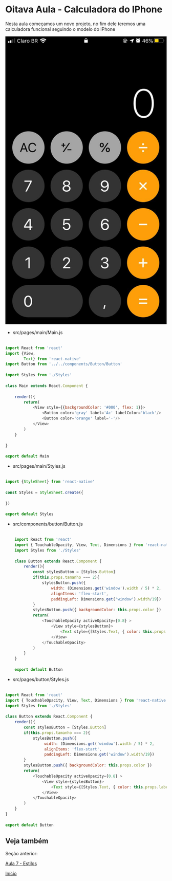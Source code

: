 # Oitava Aula - Calculadora do IPhone

Nesta aula começamos um novo projeto, no fim dele teremos uma calculadora funcional seguindo o modelo do IPhone

![](https://github.com/AWLeiseR/ReactNative/blob/master/Aula%208/calculadora.jpeg)

* src/pages/main/Main.js

```Javascript

import React from 'react'
import {View,
        Text} from 'react-native'
import Button from '../../components/Button/Button'

import Styles from './Styles'

class Main extends React.Component {

    render(){
        return(
            <View style={{backgroundColor: '#000', flex: 1}}>
                <Button color='gray' label='Ac' labelColor='black'/>
                <Button color='orange' label='-'/>
            </View>
        )
    }

}

export default Main

```

* src/pages/main/Styles.js

```Javascript

import {StyleSheet} from 'react-native'

const Styles = StyleSheet.create({

})

export default Styles

```


* src/components/button/Button.js

```Javascript

    import React from 'react'
    import { TouchableOpacity, View, Text, Dimensions } from 'react-native'
    import Styles from './Styles'

    class Button extends React.Component {
        render(){
            const stylesButton = [Styles.Button]
            if(this.props.tamanho === 2){
                stylesButton.push({ 
                    width: (Dimensions.get('window').width / 5) * 2,
                    alignItems: 'flex-start',
                    paddingLeft: Dimensions.get('window').width/19})
            }
            stylesButton.push({ backgroundColor: this.props.color })
            return(
                <TouchableOpacity activeOpacity={0.8} >
                    <View style={stylesButton}>
                        <Text style={[Styles.Text, { color: this.props.labelColor ? this.props.labelColor : '#fff'}]}>{ this.props.label }</Text>
                    </View>
                </TouchableOpacity>
            )
        }
    }

    export default Button 

```
* src/pages/button/Styles.js

```Javascript

import React from 'react'
import { TouchableOpacity, View, Text, Dimensions } from 'react-native'
import Styles from './Styles'

class Button extends React.Component {
    render(){
        const stylesButton = [Styles.Button]
        if(this.props.tamanho === 2){
            stylesButton.push({ 
                 width: (Dimensions.get('window').width / 5) * 2,
                 alignItems: 'flex-start',
                 paddingLeft: Dimensions.get('window').width/19})
        }
        stylesButton.push({ backgroundColor: this.props.color })
        return(
            <TouchableOpacity activeOpacity={0.8} >
                <View style={stylesButton}>
                    <Text style={[Styles.Text, { color: this.props.labelColor ? this.props.labelColor : '#fff'}]}>{ this.props.label }</Text>
                </View>
            </TouchableOpacity>
        )
    }
}

export default Button 
```

## Veja também

Seção anterior: 

[Aula 7 - Estilos ](https://github.com/AWLeiseR/ReactNative/tree/master/Aula%207)

[Início](https://github.com/AWLeiseR/ReactNative)